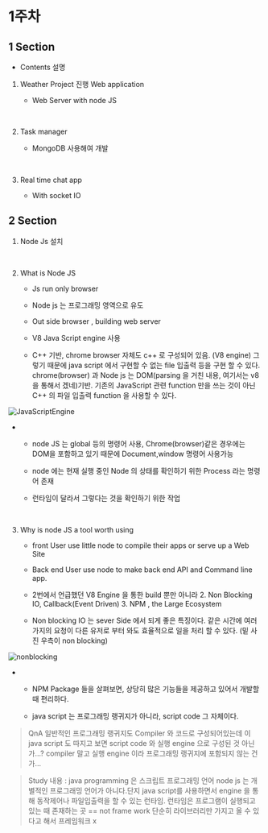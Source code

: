 # 1주차 
## 1 Section
* Contents 설명

1. 	Weather Project 진행 Web application

    -  Web Server  with node JS

</br>

2. 	Task manager

    -  MongoDB 사용해여 개발

</br>

3.  Real time chat app

    - With socket IO

##	2 Section

1.	Node Js 설치

</br>

2.	What is Node JS

    -	 Js run only browser 

    - Node js 는 프로그래밍 영역으로 유도

    -	 Out side browser , building web server

    -	 V8 Java Script engine 사용

    -	C++ 기반, chrome browser 자체도 c++ 로 구성되어 있음. (V8 engine) 그렇기 때문에 java script 에서 구현할 수 없는 file 입출력 등을 구현 할 수 있다. chrome(browser) 과 Node js 는 DOM(parsing 을 거친 내용, 여기서는 v8을 통해서 겠네)기반. 기존의 JavaScript 관련 function 만을 쓰는 것이 아닌 C++ 의 파일 입출력 function 을 사용할 수 있다. 
 
 ![JavaScriptEngine](https://user-images.githubusercontent.com/45062255/103443422-7d910100-4ca2-11eb-8754-b7a4eaba4bc3.PNG)
  
  
   -  - node JS 는 global 등의 명령어 사용, Chrome(browser)같은 경우에는 DOM을 포함하고 있기 때문에 Document,window 명령어 사용가능

      - node 에는 현재 실행 중인 Node 의 상태를 확인하기 위한 Process 라는 명령어 존재

      - 런타임이 달라서 그렇다는 것을 확인하기 위한 작업

</br>

3.	Why is node JS a tool worth using

    - front User use little node  to compile their apps or serve up a Web Site
 
    - Back end User use node to make back end API and Command line app.

    - 2번에서 언급했던 V8 Engine 을 통한 build 뿐만 아니라 2. Non Blocking IO, Callback(Event Driven) 3. NPM , the Large Ecosystem

    - Non blocking IO 는 sever Side 에서 되게 좋은 특징이다. 같은 시간에 여러가지의 요청이 다른 유저로 부터 와도 효율적으로 일을 처리 할 수 있다.  (밑 사진 우측이 non blocking)

 ![nonblocking](https://user-images.githubusercontent.com/45062255/103443418-6fdb7b80-4ca2-11eb-81c0-c94778fa705f.PNG)

   - - NPM Package 들을 살펴보면, 상당히 많은 기능들을 제공하고 있어서 개발할 때 편리하다.

      - java script 는 프로그래밍 랭귀지가 아니라, script code 그 자체이다.

 > QnA 일반적인 프로그래밍 랭귀지도 Compiler 와 코드로 구성되어있는데 이 java script 도 따지고 보면 script code 와 실행 engine 으로 구성된 것 아닌가...? compiler 말고 실행 engine 이라 프로그래밍 랭귀지에 포함되지 않는 건가...

 > Study 내용 : java programming 은 스크립트 프로그래밍 언어 node js 는 개별적인 프로그래밍 언어가 아니다.단지 java script를 사용하면서 engine 을 통해 동작제어나 파일입출력을 할 수 있는 런타임.
 런타임은 프로그램이 실행되고 있는 때 존재하는 곳  == not frame work 단순히 라이브러리만 가지고 올 수 있다고 해서 프레임워크 x 